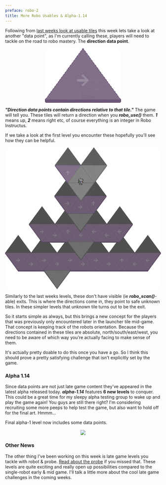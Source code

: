 ```yaml
---
preface: robo-2
title: More Robo Usables & Alpha-1.14
---
```

Following from [last weeks look at usable tiles](/2018/07/06/robo-usables.html) this week lets take a look at another "data point", as I'm currently calling these, players will need to tackle on the road to robo mastery. The **direction data point**.

<p align="center">
  <img align="center" src="/assets/2018-07-13/usable-dir.png" title="Follow the arrow!" />
</p>

***"Direction data points contain directions relative to that tile."*** The game will tell you. These tiles will return a direction when you ***robo_use()*** them. ***1*** means up, ***2*** means right etc, of course everything is an integer in Robo Instructus.

If we take a look at the first level you encounter these hopefully you'll see how they can be helpful.

<p align="center">
  <img align="center" src="/assets/2018-07-13/direction-level.png" title="The very first direction level" />
</p>

Similarly to the last weeks levels, these don't have visible (ie ***robo_scan()***-able) exits. This is where the directions come in, they point to safe unknown tiles. In these simpler levels that unknown tile turns out to be the exit.

So it starts simple as always, but this brings a new concept for the players that was previously only encountered later in the launcher tile mid-game. That concept is keeping track of the robots orientation. Because the directions contained in these tiles are absolute, north/south/east/west, you need to be aware of which way you're actually facing to make sense of them.

It's actually pretty doable to do this once you have a go. So I think this should prove a pretty satisfying challenge that isn't explicitly set by the game.

### Alpha 1.14
Since data points are not just late game content they've appeared in the latest alpha released today. ***alpha-1.14*** features **6 new levels** to conquer. This could be a great time for my sleepy alpha testing group to wake up and play the game again! You guys are still there right? I'm considering recruiting some more peeps to help test the game, but also want to hold off for the final art. Hmmm...

Final alpha-1 level now includes some data points.

<p align="center">
  <img align="center" src="https://user-images.githubusercontent.com/2331607/42702607-eb45b186-86c1-11e8-83e9-2cb877b9b1ff.png"/>
</p>

### Other News
The other thing I've been working on this week is late game levels you tackle with robot & probe. [Read about the probe](/2018/06/22/probo-instructus-p2.html) if you missed that. These levels are quite exciting and really open up possibilities compared to the single-robot early & mid game. I'll talk a little more about the cool late game challenges in the coming weeks.

